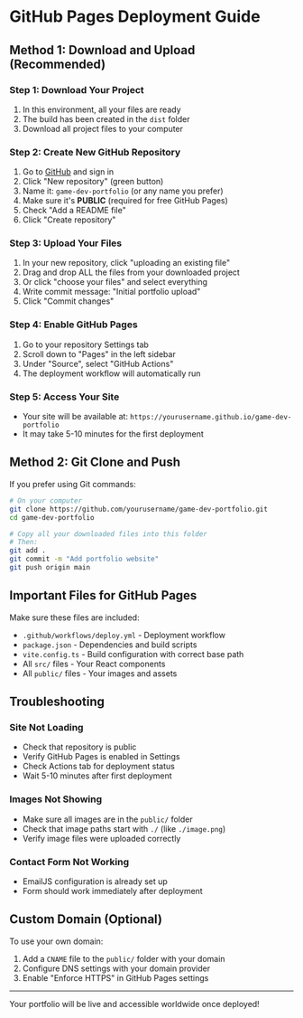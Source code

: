 # GitHub Pages Deployment Guide

## Method 1: Download and Upload (Recommended)

### Step 1: Download Your Project
1. In this environment, all your files are ready
2. The build has been created in the `dist` folder
3. Download all project files to your computer

### Step 2: Create New GitHub Repository
1. Go to [GitHub](https://github.com) and sign in
2. Click "New repository" (green button)
3. Name it: `game-dev-portfolio` (or any name you prefer)
4. Make sure it's **PUBLIC** (required for free GitHub Pages)
5. Check "Add a README file"
6. Click "Create repository"

### Step 3: Upload Your Files
1. In your new repository, click "uploading an existing file"
2. Drag and drop ALL the files from your downloaded project
3. Or click "choose your files" and select everything
4. Write commit message: "Initial portfolio upload"
5. Click "Commit changes"

### Step 4: Enable GitHub Pages
1. Go to your repository Settings tab
2. Scroll down to "Pages" in the left sidebar
3. Under "Source", select "GitHub Actions"
4. The deployment workflow will automatically run

### Step 5: Access Your Site
- Your site will be available at: `https://yourusername.github.io/game-dev-portfolio`
- It may take 5-10 minutes for the first deployment

## Method 2: Git Clone and Push

If you prefer using Git commands:

```bash
# On your computer
git clone https://github.com/yourusername/game-dev-portfolio.git
cd game-dev-portfolio

# Copy all your downloaded files into this folder
# Then:
git add .
git commit -m "Add portfolio website"
git push origin main
```

## Important Files for GitHub Pages

Make sure these files are included:
- `.github/workflows/deploy.yml` - Deployment workflow
- `package.json` - Dependencies and build scripts
- `vite.config.ts` - Build configuration with correct base path
- All `src/` files - Your React components
- All `public/` files - Your images and assets

## Troubleshooting

### Site Not Loading
- Check that repository is public
- Verify GitHub Pages is enabled in Settings
- Check Actions tab for deployment status
- Wait 5-10 minutes after first deployment

### Images Not Showing
- Make sure all images are in the `public/` folder
- Check that image paths start with `./` (like `./image.png`)
- Verify image files were uploaded correctly

### Contact Form Not Working
- EmailJS configuration is already set up
- Form should work immediately after deployment

## Custom Domain (Optional)

To use your own domain:
1. Add a `CNAME` file to the `public/` folder with your domain
2. Configure DNS settings with your domain provider
3. Enable "Enforce HTTPS" in GitHub Pages settings

---

Your portfolio will be live and accessible worldwide once deployed!